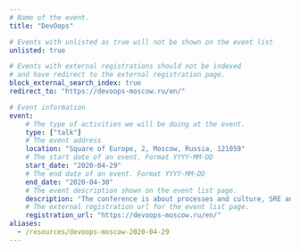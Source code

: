 ```yaml
---
# Name of the event.
title: "DevOops"

# Events with unlisted as true will not be shown on the event list
unlisted: true

# Events with external registrations should not be indexed
# and have redirect to the external registration page.
block_external_search_index: true
redirect_to: "https://devoops-moscow.ru/en/"

# Event information
event:
    # The type of activities we will be doing at the event.
    type: ["talk"]
    # The event address
    location: "Square of Europe, 2, Moscow, Russia, 121059"
    # The start date of an event. Format YYYY-MM-DD
    start_date: "2020-04-29"
    # The end date of an event. Format YYYY-MM-DD
    end_date: "2020-04-30"
    # The event description shown on the event list page.
    description: "The conference is about processes and culture, SRE and Cloud Native and, of course, this conference is absolutely not for DevOps engineers!"
    # The external registration url for the event list page.
    registration_url: "https://devoops-moscow.ru/en/"
aliases:
  - /resources/devoops-moscow-2020-04-29
---
```

